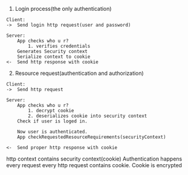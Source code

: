 1. Login process(the only authentication)
```
Client: 
->  Send login http request(user and password)

Server:
    App checks who u r? 
        1. verifies credentials
    Generates Security context 
    Serialize context to cookie
<-  Send http response with cookie
```


2. Resource request(authentication and authorization)
```
Client: 
->  Send http request

Server:
    App checks who u r?
        1. decrypt cookie 
        2. deserializes cookie into security context
    Check if user is loged in.

    Now user is authenticated.
    App checkRequestedResourceRequirements(securityContext) 

<-  Send proper http response with cookie
```

http context contains security context(cookie)
Authentication happens every request
every http request contains cookie. 
Cookie is encrypted

